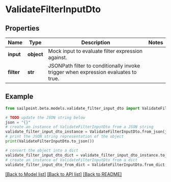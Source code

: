 # ValidateFilterInputDto


## Properties

Name | Type | Description | Notes
------------ | ------------- | ------------- | -------------
**input** | **object** | Mock input to evaluate filter expression against. | 
**filter** | **str** | JSONPath filter to conditionally invoke trigger when expression evaluates to true. | 

## Example

```python
from sailpoint.beta.models.validate_filter_input_dto import ValidateFilterInputDto

# TODO update the JSON string below
json = "{}"
# create an instance of ValidateFilterInputDto from a JSON string
validate_filter_input_dto_instance = ValidateFilterInputDto.from_json(json)
# print the JSON string representation of the object
print(ValidateFilterInputDto.to_json())

# convert the object into a dict
validate_filter_input_dto_dict = validate_filter_input_dto_instance.to_dict()
# create an instance of ValidateFilterInputDto from a dict
validate_filter_input_dto_from_dict = ValidateFilterInputDto.from_dict(validate_filter_input_dto_dict)
```
[[Back to Model list]](../README.md#documentation-for-models) [[Back to API list]](../README.md#documentation-for-api-endpoints) [[Back to README]](../README.md)


